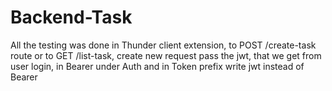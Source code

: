 # Backend-Task

All the testing was done in Thunder client extension, to POST /create-task route or to GET /list-task, create new request pass the jwt, that we get from user login, in Bearer under Auth and in Token prefix write jwt instead of Bearer
